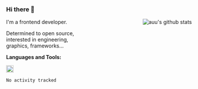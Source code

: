<!--
**zhaohuanyuu/zhaohuanyuu** is a ✨ _special_ ✨ repository because its `README.md` (this file) appears on your GitHub profile.
-->

### Hi there 👋

<img align="right" src="https://github-readme-stats.vercel.app/api?username=zhaohuanyuu&count_private_true" alt="auu's github stats" />

<div style="width:45%">
  <p>I'm a frontend developer.</p>
  <p>Determined to open source, interested in engineering, graphics, frameworks...</p>
</div>

**Languages and Tools:**

<p style="width:50%">
  <img height="20" src="https://skillicons.dev/icons?i=js,ts,nodejs,react,vue,gatsby,materialui,graphql,nestjs,electron,flutter" />
</p>

<!--START_SECTION:waka-->

```text
No activity tracked
```

<!--END_SECTION:waka-->
